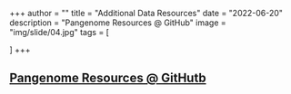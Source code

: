 +++
author = ""
title = "Additional Data Resources"
date = "2022-06-20"
description = "Pangenome Resources @ GitHub"
image = "img/slide/04.jpg"
tags = [

]
+++

## [Pangenome Resources @ GitHutb](https://github.com/human-pangenomics?tab=repositories)
